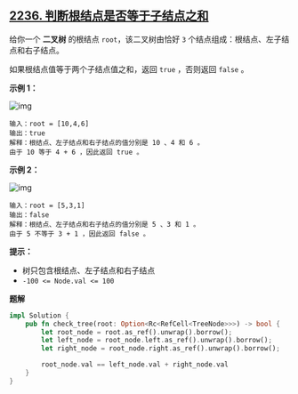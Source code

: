 ## [2236. 判断根结点是否等于子结点之和](https://leetcode.cn/problems/root-equals-sum-of-children/)

给你一个 **二叉树** 的根结点 `root`，该二叉树由恰好 `3` 个结点组成：根结点、左子结点和右子结点。

如果根结点值等于两个子结点值之和，返回 `true` ，否则返回 `false` 。



**示例 1：**

![img](https://assets.leetcode.com/uploads/2022/04/08/graph3drawio.png)

```
输入：root = [10,4,6]
输出：true
解释：根结点、左子结点和右子结点的值分别是 10 、4 和 6 。
由于 10 等于 4 + 6 ，因此返回 true 。
```

**示例 2：**

![img](https://assets.leetcode.com/uploads/2022/04/08/graph3drawio-1.png)

```
输入：root = [5,3,1]
输出：false
解释：根结点、左子结点和右子结点的值分别是 5 、3 和 1 。
由于 5 不等于 3 + 1 ，因此返回 false 。
```



**提示：**

- 树只包含根结点、左子结点和右子结点
- `-100 <= Node.val <= 100`

**题解**

```rust
impl Solution {
    pub fn check_tree(root: Option<Rc<RefCell<TreeNode>>>) -> bool {
        let root_node = root.as_ref().unwrap().borrow();
        let left_node = root_node.left.as_ref().unwrap().borrow();
        let right_node = root_node.right.as_ref().unwrap().borrow();

        root_node.val == left_node.val + right_node.val
    }
}
```

